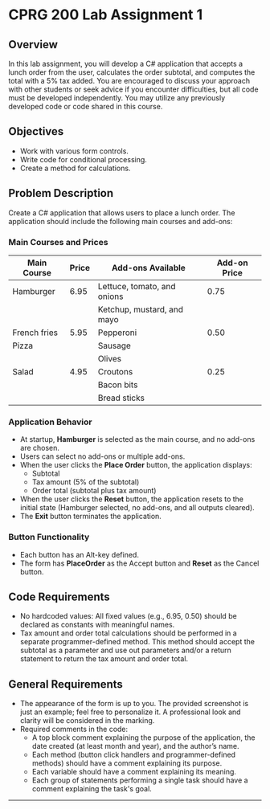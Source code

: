 # CPRG 200 Lab Assignment 1

## Overview
In this lab assignment, you will develop a C# application that accepts a lunch order from the user, calculates the order subtotal, and computes the total with a 5% tax added. You are encouraged to discuss your approach with other students or seek advice if you encounter difficulties, but all code must be developed independently. You may utilize any previously developed code or code shared in this course.

## Objectives
- Work with various form controls.
- Write code for conditional processing.
- Create a method for calculations.

## Problem Description
Create a C# application that allows users to place a lunch order. The application should include the following main courses and add-ons:

### Main Courses and Prices
| Main Course  | Price  | Add-ons Available                     | Add-on Price |
|--------------|--------|---------------------------------------|--------------|
| Hamburger    | 6.95   | Lettuce, tomato, and onions          | 0.75         |
|              |        | Ketchup, mustard, and mayo           |              |
| French fries | 5.95   | Pepperoni                             | 0.50         |
| Pizza        |        | Sausage                               |              |
|              |        | Olives                                |              |
| Salad        | 4.95   | Croutons                              | 0.25         |
|              |        | Bacon bits                            |              |
|              |        | Bread sticks                          |              |

### Application Behavior
- At startup, **Hamburger** is selected as the main course, and no add-ons are chosen.
- Users can select no add-ons or multiple add-ons.
- When the user clicks the **Place Order** button, the application displays:
  - Subtotal
  - Tax amount (5% of the subtotal)
  - Order total (subtotal plus tax amount)
- When the user clicks the **Reset** button, the application resets to the initial state (Hamburger selected, no add-ons, and all outputs cleared).
- The **Exit** button terminates the application.

### Button Functionality
- Each button has an Alt-key defined.
- The form has **PlaceOrder** as the Accept button and **Reset** as the Cancel button.

## Code Requirements
- No hardcoded values: All fixed values (e.g., 6.95, 0.50) should be declared as constants with meaningful names.
- Tax amount and order total calculations should be performed in a separate programmer-defined method. This method should accept the subtotal as a parameter and use out parameters and/or a return statement to return the tax amount and order total.

## General Requirements
- The appearance of the form is up to you. The provided screenshot is just an example; feel free to personalize it. A professional look and clarity will be considered in the marking.
- Required comments in the code:
  - A top block comment explaining the purpose of the application, the date created (at least month and year), and the author’s name.
  - Each method (button click handlers and programmer-defined methods) should have a comment explaining its purpose.
  - Each variable should have a comment explaining its meaning.
  - Each group of statements performing a single task should have a comment explaining the task's goal.

---

